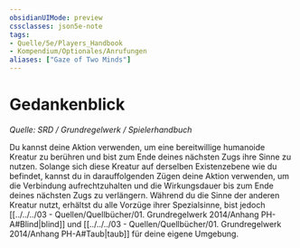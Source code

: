 ```yaml
---
obsidianUIMode: preview
cssclasses: json5e-note
tags:
- Quelle/5e/Players_Handbook
- Kompendium/Optionales/Anrufungen
aliases: ["Gaze of Two Minds"]
---
```

# Gedankenblick
*Quelle: SRD / Grundregelwerk / Spielerhandbuch*  

Du kannst deine Aktion verwenden, um eine bereitwillige humanoide Kreatur zu berühren und bist zum Ende deines nächsten Zugs ihre Sinne zu nutzen. Solange sich diese Kreatur auf derselben Existenzebene wie du befindet, kannst du in darauffolgenden Zügen deine Aktion verwenden, um die Verbindung aufrechtzuhalten und die Wirkungsdauer bis zum Ende deines nächsten Zugs zu verlängern. Während du die Sinne der anderen Kreatur nutzt, erhältst du alle Vorzüge ihrer Spezialsinne, bist jedoch [[../../../03 - Quellen/Quellbücher/01. Grundregelwerk 2014/Anhang PH-A#Blind|blind]] und [[../../../03 - Quellen/Quellbücher/01. Grundregelwerk 2014/Anhang PH-A#Taub|taub]] für deine eigene Umgebung.